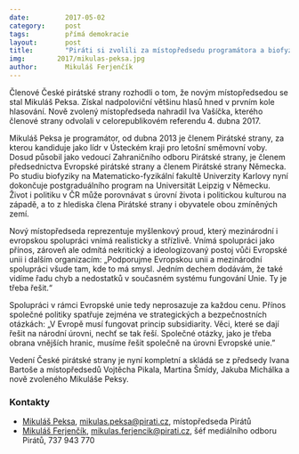 ```yaml
---
date:         2017-05-02
category:     post
tags:         přímá demokracie
layout:       post
title:        "Piráti si zvolili za místopředsedu programátora a biofyzika Mikuláše Peksu" 
img:        2017/mikulas-peksa.jpg
author:       Mikuláš Ferjenčík
---
```

Členové České pirátské strany rozhodli o tom, že novým místopředsedou se stal Mikuláš Peksa. Získal nadpoloviční většinu hlasů hned v prvním kole hlasování. Nově zvolený místopředseda nahradil Iva Vašíčka, kterého členové strany odvolali v celorepublikovém referendu 4. dubna 2017.

Mikuláš Peksa je programátor, od dubna 2013 je členem Pirátské strany, za kterou kandiduje jako lídr v Ústeckém kraji pro letošní směmovní voby. Dosud působil jako vedoucí Zahraničního odboru Pirátské strany, je členem předsednictva Evropské pirátské strany a členem Pirátské strany Německa. Po studiu biofyziky na Matematicko-fyzikální fakultě Univerzity Karlovy nyní dokončuje postgraduálního program na Universität Leipzig v Německu. Život i politiku v ČR může porovnávat s úrovní života i politickou kulturou na západě, a to z hlediska člena Pirátské strany i obyvatele obou zmíněných zemí.

Nový místopředseda reprezentuje myšlenkový proud, který mezinárodní i evropskou spolupráci vnímá realisticky a střízlivě. Vnímá spolupráci jako přínos, zároveň ale odmítá nekritický a ideologizovaný postoj vůči Evropské unii i dalším organizacím: „Podporujme Evropskou unii a mezinárodní spolupráci všude tam, kde to má smysl. Jedním dechem dodávám, že také vidíme řadu chyb a nedostatků v současném systému fungování Unie. Ty je třeba řešit.“

Spolupráci v rámci Evropské unie tedy neprosazuje za každou cenu. Přínos společné politiky spatřuje zejména ve strategických a bezpečnostních otázkách: „V Evropě musí fungovat princip subsidiarity. Věci, které se dají řešit na národní úrovni, nechť se tak řeší. Společné otázky, jako je třeba obrana vnějších hranic, musíme řešit společně na úrovni Evropské unie.”

Vedení České pirátské strany je nyní kompletní a skládá se z předsedy Ivana Bartoše a místopředsedů Vojtěcha Pikala, Martina Šmídy, Jakuba Michálka a nově zvoleného Mikuláše Peksy. 

### Kontakty

* [Mikuláš Peksa](https://www.pirati.cz/lide/mikulas-peksa/), [mikulas.peksa@pirati.cz](mailto:mikulas.peksa@pirati.cz), místopředseda Pirátů
* [Mikuláš Ferjenčík](https://www.pirati.cz/lide/mikulas_ferjencik), [mikulas.ferjencik@pirati.cz](mailto:mikulas.ferjencik@pirati.cz), šéf mediálního odboru Pirátů, 737 943 770

